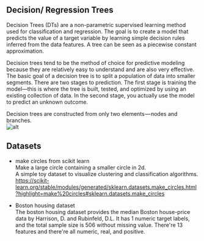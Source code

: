 ## Decision/ Regression Trees  
Decision Trees (DTs) are a non-parametric supervised learning method used for classification and regression. The goal is to create a model that predicts the value of a target variable by learning simple decision rules inferred from the data features. A tree can be seen as a piecewise constant approximation.

Decision trees tend to be the method of choice for predictive modeling because they are relatively easy to understand and are also very effective. The basic goal of a decision tree is to split a population of data into smaller segments. There are two stages to prediction. The first stage is training the model—this is where the tree is built, tested, and optimized by using an existing collection of data. In the second stage, you actually use the model to predict an unknown outcome.

Decision trees are constructed from only two elements — nodes and branches.  
![alt](https://miro.medium.com/max/1400/1*E2br87UjCErSE2eqJ56DWQ.png)
## Datasets  
- make circles from scikit learn  
Make a large circle containing a smaller circle in 2d.  
A simple toy dataset to visualize clustering and classification algorithms.  
https://scikit-learn.org/stable/modules/generated/sklearn.datasets.make_circles.html?highlight=make%20circles#sklearn.datasets.make_circles

- Boston housing dataset  
The boston housing dataset provides the median Boston house-price data by Harrison, D. and Rubinfeld, D.L. It has 1 numeric target labels, and the total sample size is 506 without missing value. There're 13 features and there're all numeric, real, and positive.
